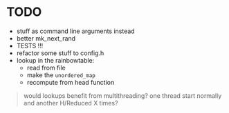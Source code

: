 # TODO
* stuff as command line arguments instead
* better mk\_next\_rand
* TESTS !!!
* refactor some stuff to config.h
* lookup in the rainbowtable:
    * read from file
    * make the `unordered_map`
    * recompute from head function


> would lookups benefit from multithreading?
> one thread start normally and another H/Reduced X times?

